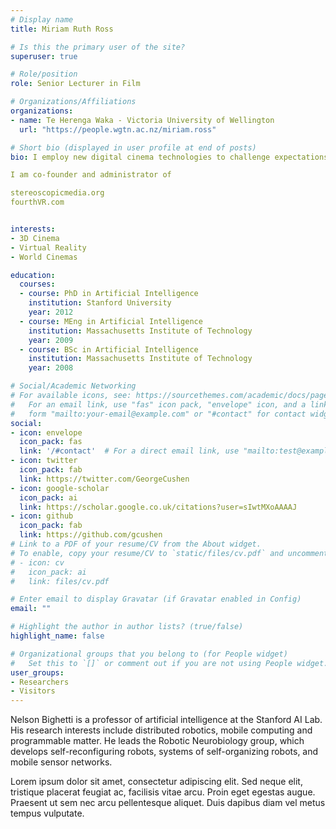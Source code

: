 ```yaml
---
# Display name
title: Miriam Ruth Ross

# Is this the primary user of the site?
superuser: true

# Role/position
role: Senior Lecturer in Film

# Organizations/Affiliations
organizations:
- name: Te Herenga Waka - Victoria University of Wellington
  url: "https://people.wgtn.ac.nz/miriam.ross"

# Short bio (displayed in user profile at end of posts)
bio: I employ new digital cinema technologies to challenge expectations and orthodox interpretations of how they should be used. My past work has turned the screen on its side to produce vertical films; explored how DIY systems can create new stereoscopic (3D) visions; experimented with dynamic editing and narrative techniques in virtual reality (VR) film; and combined Machinima with interactive storytelling. I combine practice-based methods and traditional academic analysis, often with a media archaeology approach that emphasises what a Humanities understanding can bring to the development of new screen technologies. My work frequently focuses on global cinema dynamics, with expertise in Latin American cinema. I also consider embodiment in cinema and how gender dynamics play a role in the production and reception of audiovisual works.

I am co-founder and administrator of

stereoscopicmedia.org
fourthVR.com


interests:
- 3D Cinema
- Virtual Reality
- World Cinemas

education:
  courses:
  - course: PhD in Artificial Intelligence
    institution: Stanford University
    year: 2012
  - course: MEng in Artificial Intelligence
    institution: Massachusetts Institute of Technology
    year: 2009
  - course: BSc in Artificial Intelligence
    institution: Massachusetts Institute of Technology
    year: 2008

# Social/Academic Networking
# For available icons, see: https://sourcethemes.com/academic/docs/page-builder/#icons
#   For an email link, use "fas" icon pack, "envelope" icon, and a link in the
#   form "mailto:your-email@example.com" or "#contact" for contact widget.
social:
- icon: envelope
  icon_pack: fas
  link: '/#contact'  # For a direct email link, use "mailto:test@example.org".
- icon: twitter
  icon_pack: fab
  link: https://twitter.com/GeorgeCushen
- icon: google-scholar
  icon_pack: ai
  link: https://scholar.google.co.uk/citations?user=sIwtMXoAAAAJ
- icon: github
  icon_pack: fab
  link: https://github.com/gcushen
# Link to a PDF of your resume/CV from the About widget.
# To enable, copy your resume/CV to `static/files/cv.pdf` and uncomment the lines below.
# - icon: cv
#   icon_pack: ai
#   link: files/cv.pdf

# Enter email to display Gravatar (if Gravatar enabled in Config)
email: ""

# Highlight the author in author lists? (true/false)
highlight_name: false

# Organizational groups that you belong to (for People widget)
#   Set this to `[]` or comment out if you are not using People widget.
user_groups:
- Researchers
- Visitors
---
```


Nelson Bighetti is a professor of artificial intelligence at the Stanford AI Lab. His research interests include distributed robotics, mobile computing and programmable matter. He leads the Robotic Neurobiology group, which develops self-reconfiguring robots, systems of self-organizing robots, and mobile sensor networks.

Lorem ipsum dolor sit amet, consectetur adipiscing elit. Sed neque elit, tristique placerat feugiat ac, facilisis vitae arcu. Proin eget egestas augue. Praesent ut sem nec arcu pellentesque aliquet. Duis dapibus diam vel metus tempus vulputate.
